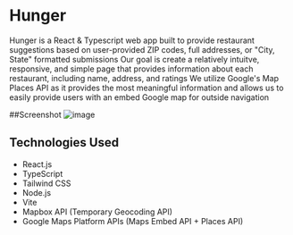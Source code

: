 # Hunger
Hunger is a React & Typescript web app built to provide restaurant suggestions based on user-provided ZIP codes, full addresses, or "City, State" formatted submissions
Our goal is create a relatively intuitve, responsive, and simple page that provides information about each restaurant, including name, address, and ratings
We utilize Google's Map Places API as it provides the most meaningful information and allows us to easily provide users with an embed Google map for outside navigation

##Screenshot
![image](https://github.com/darjaw/HungerApp/assets/12654395/b78ff2ff-fd41-4169-a232-f7050a12ba0e)

## Technologies Used
- React.js
- TypeScript
- Tailwind CSS
- Node.js
- Vite
- Mapbox API (Temporary Geocoding API)
- Google Maps Platform APIs (Maps Embed API + Places API)
